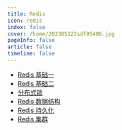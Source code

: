 ```yaml
---
title: Redis
icon: redis 
index: false
cover: /home/202305122sdf05406.jpg
pageInfo: false
article: false
timeline: false
---
```


- <HopeIcon icon="page"/> [Redis 基础一](0redis.md)
- <HopeIcon icon="page"/> [Redis 基础二](1redis.md)
- <HopeIcon icon="page"/> [分布式锁](2lock.md)
- <HopeIcon icon="page"/> [Redis 数据结构](3redisdatastructures.md)
- <HopeIcon icon="page"/> [Redis 持久化](4redispersistence.md)
- <HopeIcon icon="page"/> [Redis 集群](5rediscluster.md)
